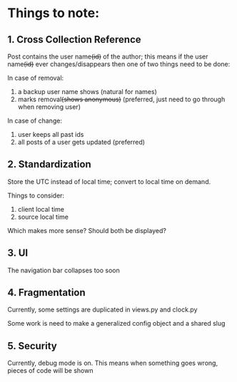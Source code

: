 # Things to note:
## 1. Cross Collection Reference
Post contains the user name~~(id)~~ of the author;
this means if the user name~~(id)~~ ever changes/disappears
then one of two things need to be done:

In case of removal:
1. a backup user name shows (natural for names)
2. marks removal~~(shows anonymous)~~ (preferred, just need to go through when removing user)

In case of change:
1. user keeps all past ids
2. all posts of a user gets updated (preferred)

## 2. Standardization
Store the UTC instead of local time;
convert to local time on demand.

Things to consider:  
1. client local time
2. source local time

Which makes more sense? Should both be displayed?

## 3. UI
The navigation bar collapses too soon

## 4. Fragmentation
Currently, some settings are duplicated in views.py and clock.py

Some work is need to make a generalized config object and a shared slug

## 5. Security
Currently, debug mode is on.
This means when something goes wrong, pieces of code will be shown
